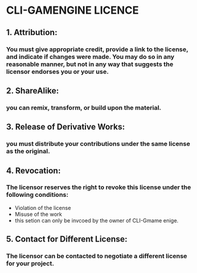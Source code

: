 # CLI-GAMENGINE LICENCE

## **1. Attribution**:

### You must give appropriate credit, provide a link to the license, and indicate if changes were made. You may do so in any reasonable manner, but not in any way that suggests the licensor endorses you or your use.

## **2. ShareAlike**:

### you can remix, transform, or build upon the material.

## **3. Release of Derivative Works**:

### you must distribute your contributions under the same license as the original.

## **4. Revocation**:

### The licensor reserves the right to revoke this license under the following conditions:

* Violation of the license
* Misuse of the work
* this setion can only be invcoed by the owner of CLI-Gmame enige.

## **5. Contact for Different License**:

### The licensor can be contacted to negotiate a different license for your project.
